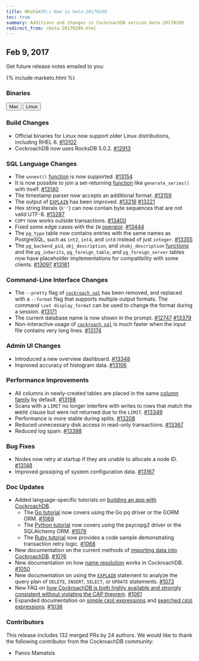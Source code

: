 ```yaml
---
title: What&#39;s New in beta-20170209
toc: true
summary: Additions and changes in CockroachDB version beta-20170209.
redirect_from: /beta-20170209.html
---
```


## Feb 9, 2017

Get future release notes emailed to you:

{% include marketo.html %}

### Binaries

<div id="os-tabs" class="clearfix">
    <a href="https://binaries.cockroachdb.com/cockroach-beta-20170209.darwin-10.9-amd64.tgz"><button id="mac" data-eventcategory="mac-binary-release-notes">Mac</button></a>
    <a href="https://binaries.cockroachdb.com/cockroach-beta-20170209.linux-amd64.tgz"><button id="linux" data-eventcategory="linux-binary-release-notes">Linux</button></a>
</div>

### Build Changes

- Official binaries for Linux now support older Linux distributions, including RHEL 6. [#13102](https://github.com/cockroachdb/cockroach/pull/13102)
- CockroachDB now uses RocksDB 5.0.2. [#12913](https://github.com/cockroachdb/cockroach/pull/12913)

### SQL Language Changes

- The `unnest()` [function](../v1.0/functions-and-operators.html) is now supported. [#13154](https://github.com/cockroachdb/cockroach/pull/13154)
- It is now possible to join a set-returning [function](../v1.0/functions-and-operators.html) like `generate_series()` with itself. [#13140](https://github.com/cockroachdb/cockroach/pull/13140)
- The timestamp parser now accepts an additional format. [#13159](https://github.com/cockroachdb/cockroach/pull/13159)
- The output of [`EXPLAIN`](../v1.0/explain.html) has been improved. [#13216](https://github.com/cockroachdb/cockroach/pull/13216) [#13221](https://github.com/cockroachdb/cockroach/pull/13221)
- Hex string literals (`X''`) can now contain byte sequences that are not valid UTF-8. [#13287](https://github.com/cockroachdb/cockroach/pull/13287)
- `COPY` now works outside transactions. [#13400](https://github.com/cockroachdb/cockroach/pull/13400)
- Fixed some edge cases with the `IN` [operator](../v1.0/functions-and-operators.html#operators). [#13444](https://github.com/cockroachdb/cockroach/pull/13444)
- The `pg_type` table now contains entries with the same names as PostgreSQL, such as `int2`, `int4`, and `int8` instead of just `integer`. [#13355](https://github.com/cockroachdb/cockroach/pull/13355)
- The `pg_backend_pid`, `obj_description`, and `shobj_description` [functions](../v1.0/functions-and-operators.html) and the `pg_inherits`, `pg_foreign_table`, and `pg_foreign_server` tables now have placeholder implementations for compatibility with some clients. [#13097](https://github.com/cockroachdb/cockroach/pull/13097) [#13181](https://github.com/cockroachdb/cockroach/pull/13181)

### Command-Line Interface Changes

- The `--pretty` flag of [`cockroach sql`](../v1.0/use-the-built-in-sql-client.html) has been removed, and replaced with a `--format` flag that supports multiple output formats. The command `\set display_format` can be used to change the format during a session. [#13171](https://github.com/cockroachdb/cockroach/pull/13171)
- The current database name is now shown in the prompt. [#12747](https://github.com/cockroachdb/cockroach/pull/12747) [#13379](https://github.com/cockroachdb/cockroach/pull/13379)
- Non-interactive usage of [`cockroach sql`](../v1.0/use-the-built-in-sql-client.html) is much faster when the input file contains very long lines. [#13174](https://github.com/cockroachdb/cockroach/pull/13174)

### Admin UI Changes

- Introduced a new overview dashboard. [#13348](https://github.com/cockroachdb/cockroach/pull/13348)
- Improved accuracy of histogram data. [#13106](https://github.com/cockroachdb/cockroach/pull/13106)

### Performance Improvements

- All columns in newly-created tables are placed in the same [column family](../v1.0/column-families.html) by default. [#13198](https://github.com/cockroachdb/cockroach/pull/13198)
- Scans with a `LIMIT` no longer interfere with writes to rows that match the `WHERE` clause but were not returned due to the `LIMIT`. [#13349](https://github.com/cockroachdb/cockroach/pull/13349)
- Performance is more stable during splits. [#13208](https://github.com/cockroachdb/cockroach/pull/13208)
- Reduced unnecessary disk access in read-only transactions. [#13367](https://github.com/cockroachdb/cockroach/pull/13367)
- Reduced log spam. [#13388](https://github.com/cockroachdb/cockroach/pull/13388)

### Bug Fixes

- Nodes now retry at startup if they are unable to allocate a node ID. [#13148](https://github.com/cockroachdb/cockroach/pull/13148)
- Improved gossiping of system configuration data. [#13167](https://github.com/cockroachdb/cockroach/pull/13167)

### Doc Updates

- Added language-specific tutorials on [building an app with CockroachDB](../v1.0/build-an-app-with-cockroachdb.html).
    - The [Go tutorial](../v1.0/build-a-go-app-with-cockroachdb.html) now covers using the Go pq driver or the GORM ORM. [#1069](https://github.com/cockroachdb/docs/pull/1069)
    - The [Python tutorial](../v1.0/build-a-python-app-with-cockroachdb.html) now covers using the psycopg2 driver or the SQLAlchemy ORM. [#1079](https://github.com/cockroachdb/docs/pull/1079)
    - The [Ruby tutorial](../v1.0/build-a-ruby-app-with-cockroachdb.html) now provides a code sample demonstrating transaction retry logic. [#1068](https://github.com/cockroachdb/docs/pull/1068)
- New documentation on the current methods of [importing data into CockroachDB](../v1.0/import-data.html). [#1076](https://github.com/cockroachdb/docs/pull/1076)
- New documentation on how [name resolution](../v1.0/sql-name-resolution.html) works in CockroachDB. [#1050](https://github.com/cockroachdb/docs/pull/1050)
- New documentation on using the [`EXPLAIN`](../v1.0/explain.html) statement to analyze the query plan of `DELETE`, `INSERT`, `SELECT`, or `UPDATE` statements. [#1073](https://github.com/cockroachdb/docs/pull/1073)
- New FAQ on [how CockroachDB is both highly available and strongly consistent without violating the CAP theorem](../v1.0/frequently-asked-questions.html#how-is-cockroachdb-both-highly-available-and-strongly-consistent). [#1061](https://github.com/cockroachdb/docs/pull/1061)
- Expanded documentation on [simple `CASE` expressions](../v1.0/sql-expressions.html#simple-case-expressions) and [searched `CASE` expressions](../v1.0/sql-expressions.html#searched-case-expressions). [#1036](https://github.com/cockroachdb/docs/pull/1036)

### Contributors

This release includes 132 merged PRs by 24 authors. We would like to thank the following contributor from the CockroachDB community:

- Panos Mamatsis
